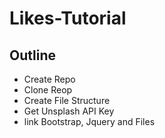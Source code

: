 # Likes-Tutorial

## Outline
* Create Repo
* Clone Reop
* Create File Structure
* Get Unsplash API Key
* link Bootstrap, Jquery and Files